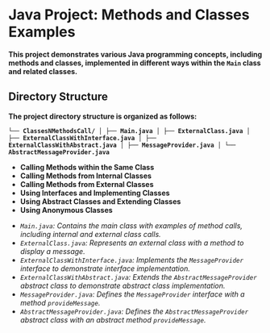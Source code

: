 # Java Project: Methods and Classes Examples

**This project demonstrates various Java programming concepts, including methods and classes, implemented in different ways within the `Main` class and related classes.**

## Directory Structure

**The project directory structure is organized as follows:**

**`└── ClassesNMethodsCall/
│ ├── Main.java
│ ├── ExternalClass.java
│ ├── ExternalClassWithInterface.java
│ ├── ExternalClassWithAbstract.java
│ ├── MessageProvider.java
│ └── AbstractMessageProvider.java`**

* **Calling Methods within the Same Class**
* **Calling Methods from Internal Classes**
* **Calling Methods from External Classes**
* **Using Interfaces and Implementing Classes**
* **Using Abstract Classes and Extending Classes**
* **Using Anonymous Classes**

- *`Main.java`: Contains the main class with examples of method calls, including internal and external class calls.*
- *`ExternalClass.java`: Represents an external class with a method to display a message.*
- *`ExternalClassWithInterface.java`: Implements the `MessageProvider` interface to demonstrate interface implementation.*
- *`ExternalClassWithAbstract.java`: Extends the `AbstractMessageProvider` abstract class to demonstrate abstract class implementation.*
- *`MessageProvider.java`: Defines the `MessageProvider` interface with a method `provideMessage`.*
- *`AbstractMessageProvider.java`: Defines the `AbstractMessageProvider` abstract class with an abstract method `provideMessage`.*
